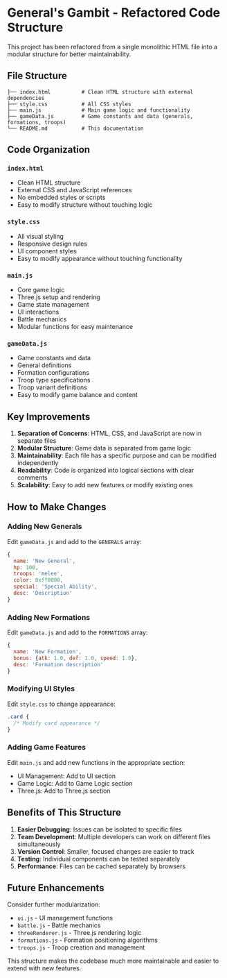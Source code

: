 # General's Gambit - Refactored Code Structure

This project has been refactored from a single monolithic HTML file into a modular structure for better maintainability.

## File Structure

```
├── index.html          # Clean HTML structure with external dependencies
├── style.css           # All CSS styles
├── main.js             # Main game logic and functionality
├── gameData.js         # Game constants and data (generals, formations, troops)
└── README.md           # This documentation
```

## Code Organization

### `index.html`
- Clean HTML structure
- External CSS and JavaScript references
- No embedded styles or scripts
- Easy to modify structure without touching logic

### `style.css`
- All visual styling
- Responsive design rules
- UI component styles
- Easy to modify appearance without touching functionality

### `main.js`
- Core game logic
- Three.js setup and rendering
- Game state management
- UI interactions
- Battle mechanics
- Modular functions for easy maintenance

### `gameData.js`
- Game constants and data
- General definitions
- Formation configurations
- Troop type specifications
- Troop variant definitions
- Easy to modify game balance and content

## Key Improvements

1. **Separation of Concerns**: HTML, CSS, and JavaScript are now in separate files
2. **Modular Structure**: Game data is separated from game logic
3. **Maintainability**: Each file has a specific purpose and can be modified independently
4. **Readability**: Code is organized into logical sections with clear comments
5. **Scalability**: Easy to add new features or modify existing ones

## How to Make Changes

### Adding New Generals
Edit `gameData.js` and add to the `GENERALS` array:
```javascript
{
  name: 'New General',
  hp: 100,
  troops: 'melee',
  color: 0xff0000,
  special: 'Special Ability',
  desc: 'Description'
}
```

### Adding New Formations
Edit `gameData.js` and add to the `FORMATIONS` array:
```javascript
{
  name: 'New Formation',
  bonus: {atk: 1.0, def: 1.0, speed: 1.0},
  desc: 'Formation description'
}
```

### Modifying UI Styles
Edit `style.css` to change appearance:
```css
.card {
  /* Modify card appearance */
}
```

### Adding Game Features
Edit `main.js` and add new functions in the appropriate section:
- UI Management: Add to UI section
- Game Logic: Add to Game Logic section
- Three.js: Add to Three.js section

## Benefits of This Structure

1. **Easier Debugging**: Issues can be isolated to specific files
2. **Team Development**: Multiple developers can work on different files simultaneously
3. **Version Control**: Smaller, focused changes are easier to track
4. **Testing**: Individual components can be tested separately
5. **Performance**: Files can be cached separately by browsers

## Future Enhancements

Consider further modularization:
- `ui.js` - UI management functions
- `battle.js` - Battle mechanics
- `threeRenderer.js` - Three.js rendering logic
- `formations.js` - Formation positioning algorithms
- `troops.js` - Troop creation and management

This structure makes the codebase much more maintainable and easier to extend with new features. 